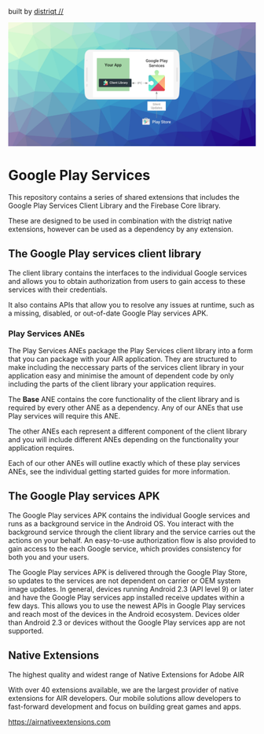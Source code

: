 
built by [distriqt //](https://airnativeextensions.com) 

![](images/promo.png)


# Google Play Services 

This repository contains a series of shared extensions that includes the Google Play Services Client Library and the Firebase Core library.

These are designed to be used in combination with the distriqt native extensions, however can be used as a dependency by any extension.


## The Google Play services client library

The client library contains the interfaces to the individual Google services and allows you to obtain authorization from users to gain access to these services with their credentials. 

It also contains APIs that allow you to resolve any issues at runtime, such as a missing, disabled, or out-of-date Google Play services APK. 



### Play Services ANEs

The Play Services ANEs package the Play Services client library into a form that you can package with your AIR application.
They are structured to make including the neccessary parts of the services client library in your application easy
and minimise the amount of dependent code by only including the parts of the client library your application requires.

The **Base** ANE contains the core functionality of the client library and is required by every other ANE as a dependency. 
Any of our ANEs that use Play services will require this ANE.

The other ANEs each represent a different component of the client library and you will include different ANEs 
depending on the functionality your application requires. 

Each of our other ANEs will outline exactly which of these play services ANEs, see the individual getting started
guides for more information.




## The Google Play services APK

The Google Play services APK contains the individual Google services and runs as a background service in the Android OS. 
You interact with the background service through the client library and the service carries out the actions on your behalf.
An easy-to-use authorization flow is also provided to gain access to the each Google service, 
which provides consistency for both you and your users.

The Google Play services APK is delivered through the Google Play Store, 
so updates to the services are not dependent on carrier or OEM system image updates. 
In general, devices running Android 2.3 (API level 9) or later and have the Google Play services app installed 
receive updates within a few days. 
This allows you to use the newest APIs in Google Play services and reach most of the devices in the Android ecosystem. 
Devices older than Android 2.3 or devices without the Google Play services app are not supported.




## Native Extensions

The highest quality and widest range of Native Extensions for Adobe AIR

With over 40 extensions available, we are the largest provider of native extensions for AIR developers.
Our mobile solutions allow developers to fast-forward development and focus on building great games and apps.

https://airnativeextensions.com



